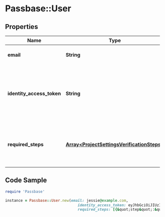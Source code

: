 # Passbase::User

## Properties

Name | Type | Description | Notes
------------ | ------------- | ------------- | -------------
**email** | **String** | Email with which the user was created | [optional] 
**identity_access_token** | **String** | Access token in the shape of a JsonWebToken used as a Bearer token when submitting identity data  | [optional] 
**required_steps** | [**Array&lt;ProjectSettingsVerificationSteps&gt;**](ProjectSettingsVerificationSteps.md) | List of the steps through which the user must go through to complete their verification  | [optional] 

## Code Sample

```ruby
require 'Passbase'

instance = Passbase::User.new(email: jessie@example.com,
                                 identity_access_token: eyJhbGciOiJIUzI1NiIsI...,
                                 required_steps: [{&quot;step&quot;:&quot;email&quot;,&quot;resource_types&quot;:[&quot;EMAIL&quot;]},{&quot;step&quot;:&quot;liveness_check&quot;,&quot;resource_types&quot;:[&quot;FACE_VIDEO&quot;]},{&quot;step&quot;:&quot;country&quot;,&quot;resource_types&quot;:[&quot;de&quot;,&quot;us&quot;,&quot;vn&quot;,&quot;zn&quot;]},{&quot;step&quot;:&quot;identity_document_check&quot;,&quot;resource_types&quot;:[&quot;PASSPORT&quot;,&quot;DRIVERS_LICENSE&quot;]},{&quot;step&quot;:&quot;insurance_card_scan&quot;,&quot;resource_types&quot;:[&quot;HEALTH_INSURANCE_CARD&quot;]}])
```


